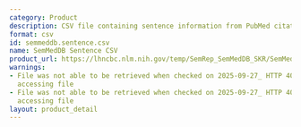```yaml
---
category: Product
description: CSV file containing sentence information from PubMed citations
format: csv
id: semmeddb.sentence.csv
name: SemMedDB Sentence CSV
product_url: https://lhncbc.nlm.nih.gov/temp/SemRep_SemMedDB_SKR/SemMedDB_tables/SENTENCE.csv
warnings:
- File was not able to be retrieved when checked on 2025-09-27_ HTTP 403 error when
  accessing file
- File was not able to be retrieved when checked on 2025-09-27_ HTTP 403 error when
  accessing file
layout: product_detail
---
```

